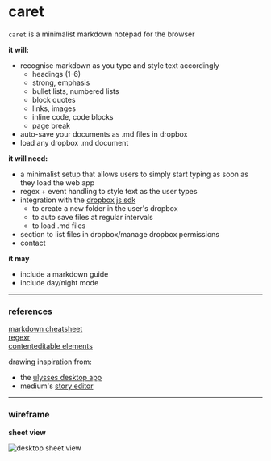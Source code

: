 # caret

`caret` is a minimalist markdown notepad for the browser  
  
**it will:**  
- recognise markdown as you type and style text accordingly
	- headings (1-6)
	- strong, emphasis
	- bullet lists, numbered lists
	- block quotes
	- links, images
	- inline code, code blocks
	- page break
- auto-save your documents as .md files in dropbox
- load any dropbox .md document  
	  
**it will need:**  
- a minimalist setup that allows users to simply start typing as soon as they load the web app
- regex + event handling to style text as the user types
- integration with the [dropbox js sdk][1]
	- to create a new folder in the user's dropbox
	- to auto save files at regular intervals
	- to load .md files
- section to list files in dropbox/manage dropbox permissions
- contact

**it may**
- include a markdown guide
- include day/night mode

---- 

### references

[markdown cheatsheet][2]  
[regexr][3]  
[contenteditable elements][4]  
  
drawing inspiration from:  
- the [ulysses desktop app][5]
- medium's [story editor][6]

---- 

### wireframe

**sheet view**  

![][image-1]


[1]:	https://github.com/dropbox/dropbox-sdk-js
[2]:	https://github.com/adam-p/markdown-here/wiki/Markdown-Cheatsheet
[3]:	http://regexr.com/
[4]:	https://developer.mozilla.org/en-US/docs/Web/Guide/HTML/Editable_content
[5]:	http://www.ulyssesapp.com/
[6]:	https://medium.com/new-story

[image-1]:	https://raw.githubusercontent.com/tomhuhges/caret/4fd5c4f9ed849dd9e3fafdc7190416574f2d2866/sketch/desktop.png "desktop sheet view"